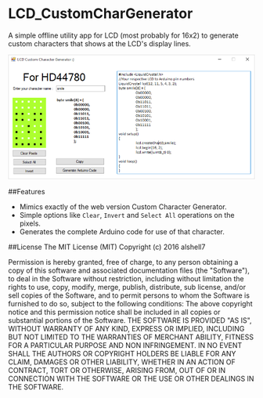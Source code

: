 # LCD_CustomCharGenerator
A simple offline utility app for LCD (most probably for 16x2) to generate custom characters that shows at the LCD's display lines.

![Image of uhtml app](https://github.com/alshell7/LCD_CustomCharGenerator/blob/master/lcd_custom_char_gen.PNG)

##Features
* Mimics exactly of the web version Custom Character Generator.
* Simple options like `Clear`, `Invert` and `Select All` operations on the pixels.
* Generates the complete Arduino code for use of that character.

##License
The MIT License (MIT)
Copyright (c) 2016 alshell7

  Permission is hereby granted, free of charge, to any person obtaining a copy of this software and associated documentation files (the "Software"), to deal in the Software without restriction, including without limitation the rights to use, copy, modify, merge, publish, distribute, sub license, and/or sell copies of the Software, and to permit persons to whom the Software is furnished to do so, subject to the following conditions:
  The above copyright notice and this permission notice shall be included in all copies or substantial portions of the Software.
  THE SOFTWARE IS PROVIDED "AS IS", WITHOUT WARRANTY OF ANY KIND, EXPRESS OR IMPLIED, INCLUDING BUT NOT LIMITED TO THE WARRANTIES OF MERCHANT ABILITY, FITNESS FOR A PARTICULAR PURPOSE AND NON INFRINGEMENT. IN NO EVENT SHALL THE AUTHORS OR COPYRIGHT HOLDERS BE LIABLE FOR ANY CLAIM, DAMAGES OR OTHER LIABILITY, WHETHER IN AN ACTION OF CONTRACT, TORT OR OTHERWISE, ARISING FROM, OUT OF OR IN CONNECTION WITH THE SOFTWARE OR THE USE OR OTHER DEALINGS IN THE SOFTWARE.
